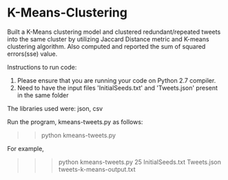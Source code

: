 # K-Means-Clustering

Built a K-Means clustering model and clustered redundant/repeated tweets into the same cluster by utilizing Jaccard Distance metric and K-means clustering algorithm. Also computed and reported the sum of squared errors(sse) value.

Instructions to run code:
1. Please ensure that you are running your code on Python 2.7 compiler.
2. Need to have the input files 'InitialSeeds.txt' and 'Tweets.json' present in the same folder

The libraries used were: json, csv

Run the program, kmeans-tweets.py as follows:
>>python kmeans-tweets.py <numberOfClusters> <initialSeedsFile> <TweetsDataFile> <outputFile>

For example,
>>>python kmeans-tweets.py 25 InitialSeeds.txt Tweets.json tweets-k-means-output.txt
